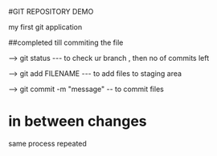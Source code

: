 #GIT REPOSITORY DEMO

my first git application


##completed till commiting the file 

--> git status --- to check ur branch , then no of commits left

--> git add FILENAME --- to add files to staging area

--> git commit -m "message" -- to commit files


# in between changes 
same process repeated
